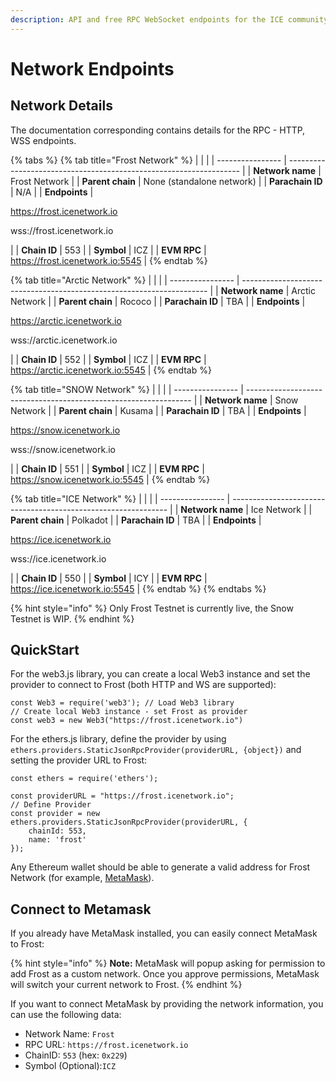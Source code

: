 ```yaml
---
description: API and free RPC WebSocket endpoints for the ICE community
---
```


# Network Endpoints

## Network Details

The documentation corresponding contains details for the RPC - HTTP, WSS endpoints.&#x20;

{% tabs %}
{% tab title="Frost Network" %}
|                  |                                                                    |
| ---------------- | ------------------------------------------------------------------ |
| **Network name** | Frost Network                                                      |
| **Parent chain** | None (standalone network)                                          |
| **Parachain ID** | N/A                                                                |
| **Endpoints**    | <p>https://frost.icenetwork.io</p><p>wss://frost.icenetwork.io</p> |
| **Chain ID**     | 553                                                                |
| **Symbol**       | ICZ                                                                |
| **EVM RPC**      | https://frost.icenetwork.io:5545                                   |
{% endtab %}

{% tab title="Arctic Network" %}
|                  |                                                                       |
| ---------------- | --------------------------------------------------------------------- |
| **Network name** | Arctic Network                                                        |
| **Parent chain** | Rococo                                                                |
| **Parachain ID** | TBA                                                                   |
| **Endpoints**    | <p>https://arctic.icenetwork.io</p><p>wss://arctic.icenetwork.io </p> |
| **Chain ID**     | 552                                                                   |
| **Symbol**       | ICZ                                                                   |
| **EVM RPC**      | https://arctic.icenetwork.io:5545                                     |
{% endtab %}

{% tab title="SNOW Network" %}
|                  |                                                                  |
| ---------------- | ---------------------------------------------------------------- |
| **Network name** | Snow Network                                                     |
| **Parent chain** | Kusama                                                           |
| **Parachain ID** | TBA                                                              |
| **Endpoints**    | <p>https://snow.icenetwork.io</p><p>wss://snow.icenetwork.io</p> |
| **Chain ID**     | 551                                                              |
| **Symbol**       | ICZ                                                              |
| **EVM RPC**      | https://snow.icenetwork.io:5545                                  |
{% endtab %}

{% tab title="ICE Network" %}
|                  |                                                                |
| ---------------- | -------------------------------------------------------------- |
| **Network name** | Ice Network                                                    |
| **Parent chain** | Polkadot                                                       |
| **Parachain ID** | TBA                                                            |
| **Endpoints**    | <p>https://ice.icenetwork.io</p><p>wss://ice.icenetwork.io</p> |
| **Chain ID**     | 550                                                            |
| **Symbol**       | ICY                                                            |
| **EVM RPC**      | https://ice.icenetwork.io:5545                                 |
{% endtab %}
{% endtabs %}

{% hint style="info" %}
Only Frost Testnet is currently live, the Snow Testnet is WIP.
{% endhint %}

## QuickStart

For the web3.js library, you can create a local Web3 instance and set the provider to connect to Frost (both HTTP and WS are supported):

```
const Web3 = require('web3'); // Load Web3 library
// Create local Web3 instance - set Frost as provider
const web3 = new Web3("https://frost.icenetwork.io")
```

For the ethers.js library, define the provider by using `ethers.providers.StaticJsonRpcProvider(providerURL, {object})` and setting the provider URL to Frost:

```
const ethers = require('ethers');

const providerURL = "https://frost.icenetwork.io";
// Define Provider
const provider = new ethers.providers.StaticJsonRpcProvider(providerURL, {
    chainId: 553,
    name: 'frost'
});
```

Any Ethereum wallet should be able to generate a valid address for Frost Network (for example, [MetaMask](https://metamask.io)).

## Connect to Metamask

If you already have MetaMask installed, you can easily connect MetaMask to Frost:

{% hint style="info" %}
**Note:** MetaMask will popup asking for permission to add Frost as a custom network. Once you approve permissions, MetaMask will switch your current network to Frost.
{% endhint %}

If you want to connect MetaMask by providing the network information, you can use the following data:

* Network Name: `Frost`
* RPC URL: `https://frost.icenetwork.io`
* ChainID: `553` (hex: `0x229`)
* Symbol (Optional):`ICZ`
